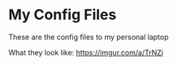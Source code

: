 # My Config Files
These are the config files to my personal laptop

What they look like: https://imgur.com/a/TrNZi
